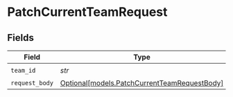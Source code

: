 # PatchCurrentTeamRequest


## Fields

| Field                                                                                    | Type                                                                                     | Required                                                                                 | Description                                                                              |
| ---------------------------------------------------------------------------------------- | ---------------------------------------------------------------------------------------- | ---------------------------------------------------------------------------------------- | ---------------------------------------------------------------------------------------- |
| `team_id`                                                                                | *str*                                                                                    | :heavy_check_mark:                                                                       | N/A                                                                                      |
| `request_body`                                                                           | [Optional[models.PatchCurrentTeamRequestBody]](../models/patchcurrentteamrequestbody.md) | :heavy_minus_sign:                                                                       | N/A                                                                                      |